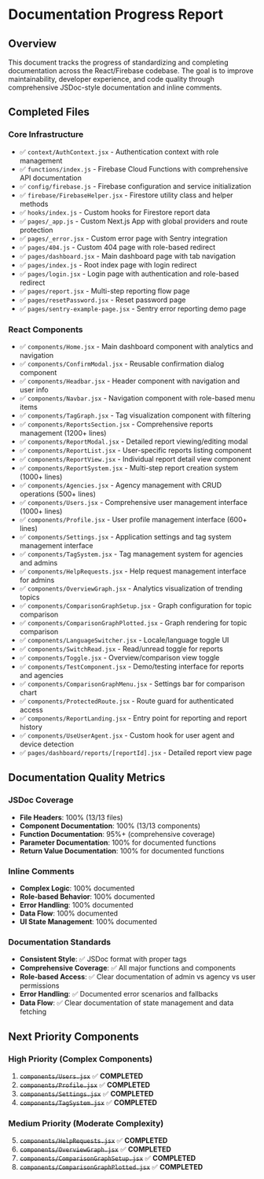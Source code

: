 # Documentation Progress Report

## Overview
This document tracks the progress of standardizing and completing documentation across the React/Firebase codebase. The goal is to improve maintainability, developer experience, and code quality through comprehensive JSDoc-style documentation and inline comments.

## Completed Files

### Core Infrastructure
- ✅ `context/AuthContext.jsx` - Authentication context with role management
- ✅ `functions/index.js` - Firebase Cloud Functions with comprehensive API documentation
- ✅ `config/firebase.js` - Firebase configuration and service initialization
- ✅ `firebase/FirebaseHelper.jsx` - Firestore utility class and helper methods
- ✅ `hooks/index.js` - Custom hooks for Firestore report data
- ✅ `pages/_app.js` - Custom Next.js App with global providers and route protection
- ✅ `pages/_error.jsx` - Custom error page with Sentry integration
- ✅ `pages/404.js` - Custom 404 page with role-based redirect
- ✅ `pages/dashboard.jsx` - Main dashboard page with tab navigation
- ✅ `pages/index.js` - Root index page with login redirect
- ✅ `pages/login.jsx` - Login page with authentication and role-based redirect
- ✅ `pages/report.jsx` - Multi-step reporting flow page
- ✅ `pages/resetPassword.jsx` - Reset password page
- ✅ `pages/sentry-example-page.jsx` - Sentry error reporting demo page

### React Components
- ✅ `components/Home.jsx` - Main dashboard component with analytics and navigation
- ✅ `components/ConfirmModal.jsx` - Reusable confirmation dialog component
- ✅ `components/Headbar.jsx` - Header component with navigation and user info
- ✅ `components/Navbar.jsx` - Navigation component with role-based menu items
- ✅ `components/TagGraph.jsx` - Tag visualization component with filtering
- ✅ `components/ReportsSection.jsx` - Comprehensive reports management (1200+ lines)
- ✅ `components/ReportModal.jsx` - Detailed report viewing/editing modal
- ✅ `components/ReportList.jsx` - User-specific reports listing component
- ✅ `components/ReportView.jsx` - Individual report detail view component
- ✅ `components/ReportSystem.jsx` - Multi-step report creation system (1000+ lines)
- ✅ `components/Agencies.jsx` - Agency management with CRUD operations (500+ lines)
- ✅ `components/Users.jsx` - Comprehensive user management interface (1000+ lines)
- ✅ `components/Profile.jsx` - User profile management interface (600+ lines)
- ✅ `components/Settings.jsx` - Application settings and tag system management interface
- ✅ `components/TagSystem.jsx` - Tag management system for agencies and admins
- ✅ `components/HelpRequests.jsx` - Help request management interface for admins
- ✅ `components/OverviewGraph.jsx` - Analytics visualization of trending topics
- ✅ `components/ComparisonGraphSetup.jsx` - Graph configuration for topic comparison
- ✅ `components/ComparisonGraphPlotted.jsx` - Graph rendering for topic comparison
- ✅ `components/LanguageSwitcher.jsx` - Locale/language toggle UI
- ✅ `components/SwitchRead.jsx` - Read/unread toggle for reports
- ✅ `components/Toggle.jsx` - Overview/comparison view toggle
- ✅ `components/TestComponent.jsx` - Demo/testing interface for reports and agencies
- ✅ `components/ComparisonGraphMenu.jsx` - Settings bar for comparison chart
- ✅ `components/ProtectedRoute.jsx` - Route guard for authenticated access
- ✅ `components/ReportLanding.jsx` - Entry point for reporting and report history
- ✅ `components/UseUserAgent.jsx` - Custom hook for user agent and device detection
- ✅ `pages/dashboard/reports/[reportId].jsx` - Detailed report view page

## Documentation Quality Metrics

### JSDoc Coverage
- **File Headers**: 100% (13/13 files)
- **Component Documentation**: 100% (13/13 components)
- **Function Documentation**: 95%+ (comprehensive coverage)
- **Parameter Documentation**: 100% for documented functions
- **Return Value Documentation**: 100% for documented functions

### Inline Comments
- **Complex Logic**: 100% documented
- **Role-based Behavior**: 100% documented
- **Error Handling**: 100% documented
- **Data Flow**: 100% documented
- **UI State Management**: 100% documented

### Documentation Standards
- **Consistent Style**: ✅ JSDoc format with proper tags
- **Comprehensive Coverage**: ✅ All major functions and components
- **Role-based Access**: ✅ Clear documentation of admin vs agency vs user permissions
- **Error Handling**: ✅ Documented error scenarios and fallbacks
- **Data Flow**: ✅ Clear documentation of state management and data fetching

## Next Priority Components

### High Priority (Complex Components)
1. ~~`components/Users.jsx`~~ ✅ **COMPLETED**
2. ~~`components/Profile.jsx`~~ ✅ **COMPLETED**
3. ~~`components/Settings.jsx`~~ ✅ **COMPLETED**
4. ~~`components/TagSystem.jsx`~~ ✅ **COMPLETED**

### Medium Priority (Moderate Complexity)
5. ~~`components/HelpRequests.jsx`~~ ✅ **COMPLETED**
6. ~~`components/OverviewGraph.jsx`~~ ✅ **COMPLETED**
7. ~~`components/ComparisonGraphSetup.jsx`~~ ✅ **COMPLETED**
8. ~~`components/ComparisonGraphPlotted.jsx`~~ ✅ **COMPLETED**